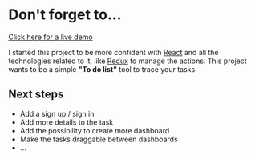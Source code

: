 Don't forget to...
==================
[Click here for a live demo](https://vigilant-austin-3dd81b.netlify.com/)

I started this project to be more confident with
[React](https://reactjs.org/)
and all the technologies related to it, like
[Redux](https://redux.js.org/)
to manage the actions.
This project wants to be a simple **"To do list"** tool
to trace your tasks.

Next steps
----------
* Add a sign up / sign in
* Add more details to the task
* Add the possibility to create more dashboard
* Make the tasks draggable between dashboards
* ...
